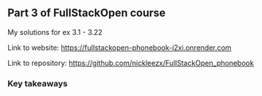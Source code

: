 ## Part 3 of FullStackOpen course

My solutions for ex 3.1 - 3.22

Link to website: https://fullstackopen-phonebook-i2xi.onrender.com

Link to repository: https://github.com/nickleezx/FullStackOpen_phonebook

### Key takeaways
